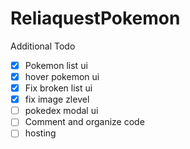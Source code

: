 # ReliaquestPokemon

Additional Todo
- [X] Pokemon list ui
- [X] hover pokemon ui
- [X] Fix broken list ui
- [X] fix image zlevel
-  [ ] pokedex modal ui
- [ ] Comment and organize code
- [ ] hosting
